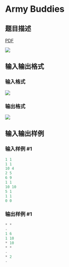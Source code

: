 # Army Buddies

## 题目描述

[problemUrl]: https://uva.onlinejudge.org/index.php?option=com_onlinejudge&Itemid=8&category=278&page=show_problem&problem=3778

[PDF](https://uva.onlinejudge.org/external/123/p12356.pdf)

![](https://cdn.luogu.com.cn/upload/vjudge_pic/UVA12356/d8cb4edd898062853b319fcd5c8cb66f26e9820a.png)

## 输入输出格式

### 输入格式

![](https://cdn.luogu.com.cn/upload/vjudge_pic/UVA12356/cd543203abf22fb0fb830d7452c9dd0732178d7f.png)

### 输出格式

![](https://cdn.luogu.com.cn/upload/vjudge_pic/UVA12356/7ae69d9b1ba08ffe132b431d7994a67e010a8d5e.png)

## 输入输出样例

### 输入样例 #1

```cpp
1 1
1 1
10 4
2 5
6 9
1 1
10 10
5 1
1 1
0 0
```


### 输出样例 #1

```cpp
* *
-
1 6
1 10
* 10
* *
-
* 2
-
```


